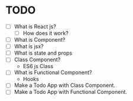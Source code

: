 # TODO

- [ ] What is React js?
  - [ ] How does it work?
- [ ] What is Component?
- [ ] What is jsx?
- [ ] What is state and props
- [ ] Class Component?
  - ES6 js Class
- [ ] What is Functional Component?
  - Hooks
- [ ] Make a Todo App with Class Component.
- [ ] Make a Todo App with Functional Component.
